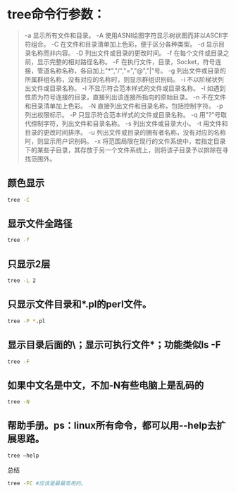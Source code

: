 # tree命令行参数：

> -a 显示所有文件和目录。
> -A 使用ASNI绘图字符显示树状图而非以ASCII字符组合。
> -C 在文件和目录清单加上色彩，便于区分各种类型。
> -d 显示目录名称而非内容。
> -D 列出文件或目录的更改时间。
> -f 在每个文件或目录之前，显示完整的相对路径名称。
> -F 在执行文件，目录，Socket，符号连接，管道名称名称，各自加上"*","/","=","@","|"号。
> -g 列出文件或目录的所属群组名称，没有对应的名称时，则显示群组识别码。
> -i 不以阶梯状列出文件或目录名称。
> -I 不显示符合范本样式的文件或目录名称。
> -l 如遇到性质为符号连接的目录，直接列出该连接所指向的原始目录。
> -n 不在文件和目录清单加上色彩。
> -N 直接列出文件和目录名称，包括控制字符。
> -p 列出权限标示。
> -P 只显示符合范本样式的文件或目录名称。
> -q 用"?"号取代控制字符，列出文件和目录名称。
> -s 列出文件或目录大小。
> -t 用文件和目录的更改时间排序。
> -u 列出文件或目录的拥有者名称，没有对应的名称时，则显示用户识别码。
> -x 将范围局限在现行的文件系统中，若指定目录下的某些子目录，其存放于另一个文件系统上，则将该子目录予以排除在寻找范围外。

## 颜色显示

 ```bash
tree -C
 ```

## 显示文件全路径　　
 ```bash
tree -f
 ```
## 只显示2层
 ```bash
tree -L 2
 ```
## 只显示文件目录和*.pl的perl文件。
 ```bash
tree -P *.pl
 ```

## 显示目录后面的\；显示可执行文件*；功能类似ls -F

 ```bash
tree -F
 ```
 ## 如果中文名是中文，不加-N有些电脑上是乱码的　　
 ```bash
tree -N
 ```
## 帮助手册。ps：linux所有命令，都可以用--help去扩展思路。

 ```bash
tree –help
 ```

总结

 ```bash
tree -FC #应该是最最常用的。
 ```
